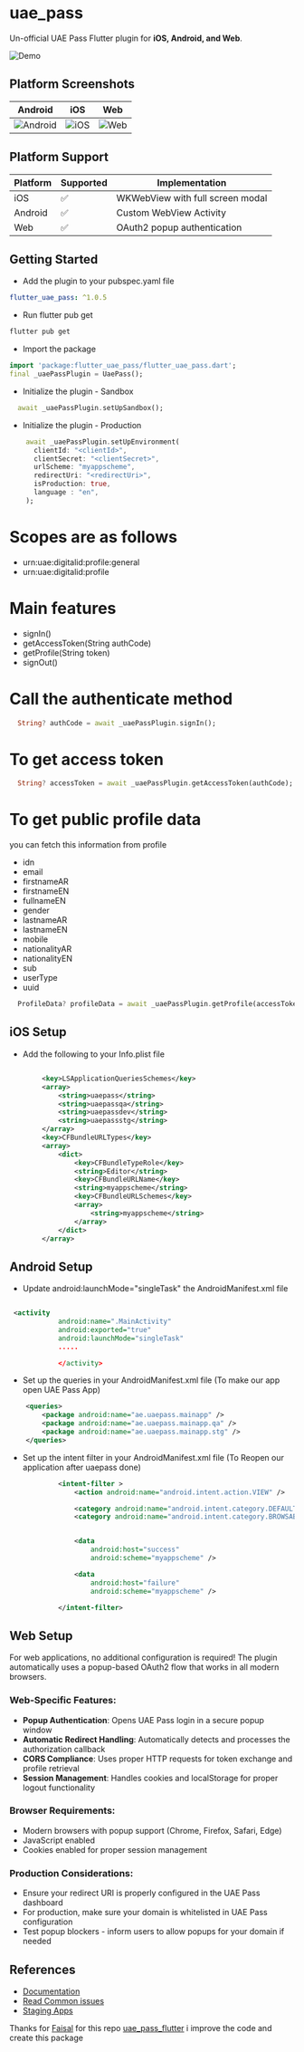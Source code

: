 # uae_pass

Un-official UAE Pass Flutter plugin for **iOS, Android, and Web**.

![Demo](https://github.com/MohamedAbd0/flutter_uae_pass/blob/main/screenshots/demo.gif?raw=true)

## Platform Screenshots

| Android                                                                                                | iOS                                                                                            | Web                                                                                            |
| ------------------------------------------------------------------------------------------------------ | ---------------------------------------------------------------------------------------------- | ---------------------------------------------------------------------------------------------- |
| ![Android](https://github.com/MohamedAbd0/flutter_uae_pass/blob/main/screenshots/andorid.png?raw=true) | ![iOS](https://github.com/MohamedAbd0/flutter_uae_pass/blob/main/screenshots/ios.png?raw=true) | ![Web](https://github.com/MohamedAbd0/flutter_uae_pass/blob/main/screenshots/web.png?raw=true) |

## Platform Support

| Platform | Supported | Implementation                   |
| -------- | --------- | -------------------------------- |
| iOS      | ✅        | WKWebView with full screen modal |
| Android  | ✅        | Custom WebView Activity          |
| Web      | ✅        | OAuth2 popup authentication      |

## Getting Started

- Add the plugin to your pubspec.yaml file

```yaml
flutter_uae_pass: ^1.0.5
```

- Run flutter pub get

```bash
flutter pub get
```

- Import the package

```dart
import 'package:flutter_uae_pass/flutter_uae_pass.dart';
final _uaePassPlugin = UaePass();


```

- Initialize the plugin - Sandbox

```dart
  await _uaePassPlugin.setUpSandbox();
```

- Initialize the plugin - Production

```dart
    await _uaePassPlugin.setUpEnvironment(
      clientId: "<clientId>",
      clientSecret: "<clientSecret>",
      urlScheme: "myappscheme",
      redirectUri: "<redirectUri>",
      isProduction: true,
      language : "en",
    );
```

# Scopes are as follows

- urn:uae:digitalid:profile:general
- urn:uae:digitalid:profile

# Main features

- signIn()
- getAccessToken(String authCode)
- getProfile(String token)
- signOut()

# Call the authenticate method

```dart
  String? authCode = await _uaePassPlugin.signIn();
```

# To get access token

```dart
  String? accessToken = await _uaePassPlugin.getAccessToken(authCode);
```

# To get public profile data

you can fetch this information from profile

- idn
- email
- firstnameAR
- firstnameEN
- fullnameEN
- gender
- lastnameAR
- lastnameEN
- mobile
- nationalityAR
- nationalityEN
- sub
- userType
- uuid

```dart
  ProfileData? profileData = await _uaePassPlugin.getProfile(accessToken);
```

## iOS Setup

- Add the following to your Info.plist file

```xml

		<key>LSApplicationQueriesSchemes</key>
		<array>
			<string>uaepass</string>
			<string>uaepassqa</string>
			<string>uaepassdev</string>
			<string>uaepassstg</string>
		</array>
		<key>CFBundleURLTypes</key>
		<array>
			<dict>
				<key>CFBundleTypeRole</key>
				<string>Editor</string>
				<key>CFBundleURLName</key>
				<string>myappscheme</string>
				<key>CFBundleURLSchemes</key>
				<array>
					<string>myappscheme</string>
				</array>
			</dict>
		</array>
```

## Android Setup

- Update android:launchMode="singleTask" the AndroidManifest.xml file

```xml

 <activity
            android:name=".MainActivity"
            android:exported="true"
            android:launchMode="singleTask"
            .....

            </activity>

```

- Set up the queries in your AndroidManifest.xml file (To make our app open UAE Pass App)

```xml
    <queries>
        <package android:name="ae.uaepass.mainapp" />
        <package android:name="ae.uaepass.mainapp.qa" />
        <package android:name="ae.uaepass.mainapp.stg" />
    </queries>

```

- Set up the intent filter in your AndroidManifest.xml file (To Reopen our application after uaepass done)

```xml
            <intent-filter >
                <action android:name="android.intent.action.VIEW" />

                <category android:name="android.intent.category.DEFAULT" />
                <category android:name="android.intent.category.BROWSABLE" />


                <data
                    android:host="success"
                    android:scheme="myappscheme" />

                <data
                    android:host="failure"
                    android:scheme="myappscheme" />

            </intent-filter>

```

## Web Setup

For web applications, no additional configuration is required! The plugin automatically uses a popup-based OAuth2 flow that works in all modern browsers.

### Web-Specific Features:

- **Popup Authentication**: Opens UAE Pass login in a secure popup window
- **Automatic Redirect Handling**: Automatically detects and processes the authorization callback
- **CORS Compliance**: Uses proper HTTP requests for token exchange and profile retrieval
- **Session Management**: Handles cookies and localStorage for proper logout functionality

### Browser Requirements:

- Modern browsers with popup support (Chrome, Firefox, Safari, Edge)
- JavaScript enabled
- Cookies enabled for proper session management

### Production Considerations:

- Ensure your redirect URI is properly configured in the UAE Pass dashboard
- For production, make sure your domain is whitelisted in UAE Pass configuration
- Test popup blockers - inform users to allow popups for your domain if needed

## References

- [Documentation](https://docs.uaepass.ae/)
- [Read Common issues](https://docs.uaepass.ae/faq/common-integration-issues)
- [Staging Apps](https://docs.uaepass.ae/resources/staging-apps)

Thanks for [Faisal](https://github.com/Faisalkc4u) for this repo [uae_pass_flutter](https://github.com/Faisalkc4u/uae_pass) i improve the code and create this package
